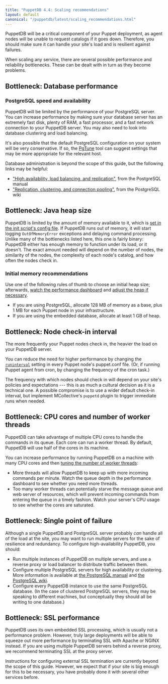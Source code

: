 ```yaml
---
title: "PuppetDB 4.4: Scaling recommendations"
layout: default
canonical: "/puppetdb/latest/scaling_recommendations.html"
---
```


[configure_heap]: ./configure.html#configuring-the-java-heap-size
[dashboard]: ./maintain_and_tune.html#monitor-the-performance-dashboard
[heap]: ./maintain_and_tune.html#tune-the-max-heap-size
[threads]: ./maintain_and_tune.html#tune-the-number-of-threads
[postgres]: ./configure.html#using-postgresql
[pg_ha]: http://www.postgresql.org/docs/current/interactive/high-availability.html
[pg_replication]: http://wiki.postgresql.org/wiki/Replication,_Clustering,_and_Connection_Pooling
[ram]: #bottleneck-java-heap-size
[runinterval]: {{puppet}}/configuration.html#runinterval

PuppetDB will be a critical component of your Puppet deployment, as agent nodes will be unable to request catalogs if it goes down. Therefore, you should make sure it can handle your site's load and is resilient against failures.

When scaling any service, there are several possible performance and reliability bottlenecks. These can be dealt with in turn as they become problems.


Bottleneck: Database performance
-----

### PostgreSQL speed and availability

PuppetDB will be limited by the performance of your PostgreSQL server.
You can increase performance by making sure your database server has an
extremely fast disk, plenty of RAM, a fast processor, and a fast
network connection to your PuppetDB server. You may also need to look
into database clustering and load balancing.

It's also possible that the default PostgreSQL configuration on your
system will be very conservative. If so, the
[PgTune](http://pgfoundry.org/projects/pgtune/) tool can suggest
settings that may be more appropriate for the relevant host.

Database administration is beyond the scope of this guide, but the
following links may be helpful:

* ["High availability, load balancing, and replication"][pg_ha], from the PostgreSQL manual
* ["Replication, clustering, and connection pooling"][pg_replication], from the PostgreSQL wiki

Bottleneck: Java heap size
-----

PuppetDB is limited by the amount of memory available to it, which is [set in the init script's config file][configure_heap]. If PuppetDB runs out of memory, it will start logging `OutOfMemoryError` exceptions and delaying command processing. Unlike many of the bottlenecks listed here, this one is fairly binary: PuppetDB either has enough memory to function under its load, or it doesn't. The exact amount needed will depend on the number of nodes, the similarity of the nodes, the complexity of each node's catalog, and how often the nodes check in.

### Initial memory recommendations

Use one of the following rules of thumb to choose an initial heap size; afterwards, [watch the performance dashboard][dashboard] and [adjust the heap if necessary][heap].

* If you are using PostgreSQL, allocate 128 MB of memory as a base, plus 1 MB for each Puppet node in your infrastructure.
* If you are using the embedded database, allocate at least 1 GB of heap.

Bottleneck: Node check-in interval
-----

The more frequently your Puppet nodes check in, the heavier the load on your PuppetDB server.

You can reduce the need for higher performance by changing the [`runinterval`][runinterval] setting in every Puppet node's puppet.conf file. (Or, if running Puppet agent from cron, by changing the frequency of the cron task.)

The frequency with which nodes should check in will depend on your site's policies and expectations --- this is as much a cultural decision as it is a technical one. A possible compromise is to use a wider default check-in interval, but implement MCollective's `puppetd` plugin to trigger immediate runs when needed.

Bottleneck: CPU cores and number of worker threads
-----

PuppetDB can take advantage of multiple CPU cores to handle the commands in its queue. Each core can run a worker thread. By default, PuppetDB will use half of the cores in its machine.

You can increase performance by running PuppetDB on a machine with many CPU cores and then [tuning the number of worker threads][threads]:

* More threads will allow PuppetDB to keep up with more incoming commands per minute. Watch the queue depth in the performance dashboard to see whether you need more threads.
* Too many worker threads can potentially starve the message queue and web server of resources, which will prevent incoming commands from entering the queue in a timely fashion. Watch your server's CPU usage to see whether the cores are saturated.

Bottleneck: Single point of failure
-----

Although a single PuppetDB and PostgreSQL server probably _can_ handle all of the load at the site, you may want to run multiple servers for the sake of resilience and redundancy. To configure high-availability PuppetDB, you should:

* Run multiple instances of PuppetDB on multiple servers, and use a reverse proxy or load balancer to distribute traffic between them.
* Configure multiple PostgreSQL servers for high availability or clustering. More information is available at [the PostgreSQL manual][pg_ha] and [the PostgreSQL wiki][pg_replication].
* Configure every PuppetDB instance to use the same PostgreSQL database. (In the case of clustered PostgreSQL servers, they may be speaking to different machines, but conceptually they should all be writing to one database.)


Bottleneck: SSL performance
-----

PuppetDB uses its own embedded SSL processing, which is usually not a performance problem. However, truly large deployments will be able to squeeze out more performance by terminating SSL with Apache or NGINX instead. If you are using multiple PuppetDB servers behind a reverse proxy, we recommend terminating SSL at the proxy server.

Instructions for configuring external SSL termination are currently beyond the scope of this guide. However, we expect that if your site is big enough for this to be necessary, you have probably done it with several other services before.

